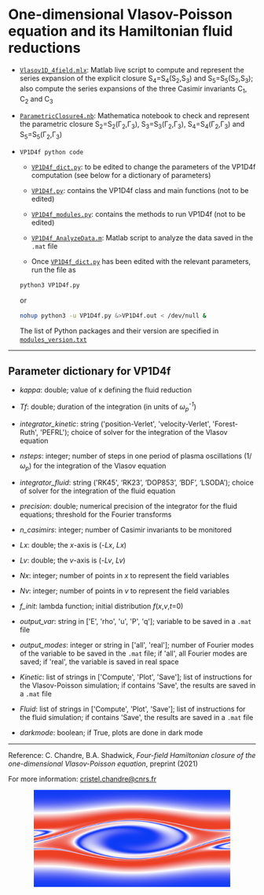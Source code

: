 # One-dimensional Vlasov-Poisson equation and its Hamiltonian fluid reductions

- [`Vlasov1D_4field.mlx`](https://github.com/cchandre/Vlasov1D/blob/main/Vlasov1D_4field.mlx): Matlab live script to compute and represent the series expansion of the explicit closure S<sub>4</sub>=S<sub>4</sub>(S<sub>2</sub>,S<sub>3</sub>) and S<sub>5</sub>=S<sub>5</sub>(S<sub>2</sub>,S<sub>3</sub>); also compute the series expansions of the three Casimir invariants C<sub>1</sub>, C<sub>2</sub> and C<sub>3</sub>
- [`ParametricClosure4.nb`](https://github.com/cchandre/Vlasov1D/blob/main/ParametricClosure4.nb): Mathematica notebook to check and represent the parametric closure S<sub>2</sub>=S<sub>2</sub>(&Gamma;<sub>2</sub>,&Gamma;<sub>3</sub>), S<sub>3</sub>=S<sub>3</sub>(&Gamma;<sub>2</sub>,&Gamma;<sub>3</sub>),  S<sub>4</sub>=S<sub>4</sub>(&Gamma;<sub>2</sub>,&Gamma;<sub>3</sub>) and S<sub>5</sub>=S<sub>5</sub>(&Gamma;<sub>2</sub>,&Gamma;<sub>3</sub>)

- `VP1D4f python code`
  - [`VP1D4f_dict.py`](https://github.com/cchandre/Vlasov1D/blob/main/VP1D4f_dict.py): to be edited to change the parameters of the VP1D4f computation (see below for a dictionary of parameters)

  - [`VP1D4f.py`](https://github.com/cchandre/Vlasov1D/blob/main/VP1D4f.py): contains the VP1D4f class and main functions (not to be edited)

  - [`VP1D4f_modules.py`](https://github.com/cchandre/Vlasov1D/blob/main/VP1D4f_modules.py): contains the methods to run VP1D4f (not to be edited)
  
  - [`VP1D4f_AnalyzeData.m`](https://github.com/cchandre/Vlasov1D/blob/main/VP1D4f_AnalyzeData.m): Matlab script to analyze the data saved in the `.mat` file  

  - Once [`VP1D4f_dict.py`](https://github.com/cchandre/Vlasov1D/blob/main/VP1D4f_dict.py) has been edited with the relevant parameters, run the file as 
  ```sh
  python3 VP1D4f.py
  ```
  or 
  ```sh
  nohup python3 -u VP1D4f.py &>VP1D4f.out < /dev/null &
  ```
  The list of Python packages and their version are specified in [`modules_version.txt`](https://github.com/cchandre/Vlasov1D/blob/main/modules_version.txt)
___
##  Parameter dictionary for VP1D4f

- *kappa*: double; value of &kappa; defining the fluid reduction 
- *Tf*: double; duration of the integration (in units of *&omega;<sub>p</sub><sup>-1</sup>*)
- *integrator_kinetic*: string ('position-Verlet', 'velocity-Verlet', 'Forest-Ruth', 'PEFRL'); choice of solver for the integration of the Vlasov equation
- *nsteps*: integer; number of steps in one period of plasma oscillations (1/*&omega;<sub>p</sub><sup>*) for the integration of the Vlasov equation
- *integrator_fluid*: string ('RK45', ‘RK23’, ‘DOP853’, ‘BDF’, ‘LSODA’); choice of solver for the integration of the fluid equation
- *precision*: double; numerical precision of the integrator for the fluid equations; threshold for the Fourier transforms
- *n_casimirs*: integer; number of Casimir invariants to be monitored 

- *Lx*: double; the *x*-axis is (-*Lx*, *Lx*)
- *Lv*: double; the *v*-axis is (-*Lv*, *Lv*)
- *Nx*: integer; number of points in *x* to represent the field variables
- *Nv*: integer; number of points in *v* to represent the field variables
- *f_init*: lambda function; initial distribution *f*(*x*,*v*,*t*=0)
  
- *output_var*: string in ['E', 'rho', 'u', 'P', 'q']; variable to be saved in a `.mat` file
- *output_modes*: integer or string in ['all', 'real']; number of Fourier modes of the variable to be saved in the `.mat` file; if 'all', all Fourier modes are saved; if 'real', the variable is saved in real space

- *Kinetic*: list of strings in ['Compute', 'Plot', 'Save']; list of instructions for the Vlasov-Poisson simulation; if contains 'Save', the results are saved in a `.mat` file
- *Fluid*: list of strings in ['Compute', 'Plot', 'Save']; list of instructions for the fluid simulation; if contains 'Save', the results are saved in a `.mat` file

- *darkmode*: boolean; if True, plots are done in dark mode

---
Reference: C. Chandre, B.A. Shadwick, *Four-field Hamiltonian closure of the one-dimensional Vlasov-Poisson equation*, preprint (2021)

For more information: <cristel.chandre@cnrs.fr>

<p align="center">
  <img src="https://github.com/cchandre/Vlasov1D/blob/main/fig_VP1D4f.png" alt="Example" width="400"/>
</p>
